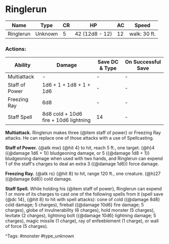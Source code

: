 # Ringlerun

| Name | Type | CR | HP | AC | Speed |
|------|------|----|----|----|-------|
| Ringlerun | Unknown | 5 | 42 (12d8 - 12) | 12 | walk: 30 ft. |

### Actions:

| Ability | Damage | Save DC & Type | On Successful Save |
|---------|--------|----------------|--------------------|
| Multiattack | - | - | - |
| Staff of Power | 1d6 + 1 + 1d8 + 1 + 1d6 | - | - |
| Freezing Ray | 6d8 | - | - |
| Staff Spell | 8d8 cold + 10d6 fire + 10d6 lightning | 14 | - |


**Multiattack.** Ringlerun makes three {@item staff of power} or Freezing Ray attacks. He can replace one of those attacks with a use of Spellcasting.

**Staff of Power.** {@atk mw} {@hit 4} to hit, reach 5 ft., one target. {@h}4 ({@damage 1d6 + 1}) bludgeoning damage, or 5 ({@damage 1d8 + 1}) bludgeoning damage when used with two hands, and Ringlerun can expend 1 of the staff's charges to deal an extra 3 ({@damage 1d6}) force damage.

**Freezing Ray.** {@atk rs} {@hit 8} to hit, range 120 ft., one creature. {@h}27 ({@damage 6d8}) cold damage.

**Staff Spell.** While holding his {@item staff of power}, Ringlerun can expend 1 or more of its charges to cast one of the following spells from it (spell save {@dc 14}, {@hit 8} to hit with spell attacks): cone of cold ({@damage 8d8} cold damage; 5 charges), fireball ({@damage 10d6} fire damage; 5 charges), globe of invulnerability (6 charges), hold monster (5 charges), levitate (2 charges), lightning bolt ({@damage 10d6} lightning damage; 5 charges), magic missile (1 charge), ray of enfeeblement (1 charge), or wall of force (5 charges).

^Tags: #monster #type_unknown
